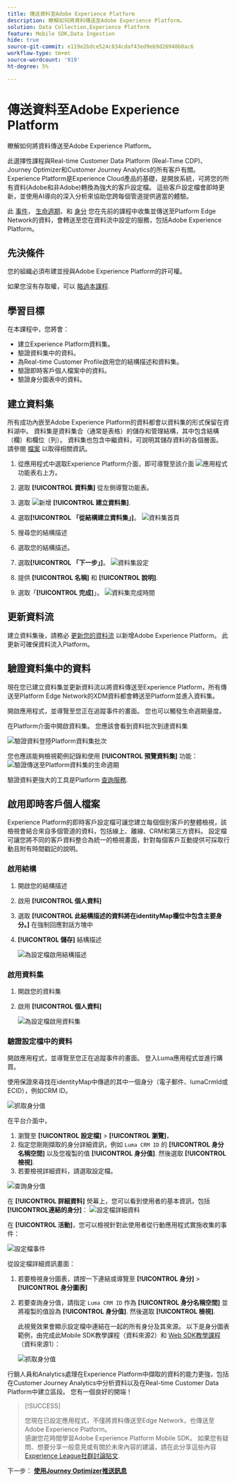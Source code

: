 ```yaml
---
title: 傳送資料至Adobe Experience Platform
description: 瞭解如何將資料傳送至Adobe Experience Platform。
solution: Data Collection,Experience Platform
feature: Mobile SDK,Data Ingestion
hide: true
source-git-commit: e119e2bdce524c834cdaf43ed9eb9d26948b0ac6
workflow-type: tm+mt
source-wordcount: '919'
ht-degree: 5%

---
```


# 傳送資料至Adobe Experience Platform

瞭解如何將資料傳送至Adobe Experience Platform。

此選擇性課程與Real-time Customer Data Platform (Real-Time CDP)、Journey Optimizer和Customer Journey Analytics的所有客戶有關。 Experience Platform是Experience Cloud產品的基礎，是開放系統，可將您的所有資料(Adobe和非Adobe)轉換為強大的客戶設定檔。 這些客戶設定檔會即時更新，並使用AI導向的深入分析來協助您跨每個管道提供適當的體驗。

此 [事件](events.md)， [生命週期](lifecycle-data.md)、和 [身分](identity.md) 您在先前的課程中收集並傳送至Platform Edge Network的資料，會轉送至您在資料流中設定的服務，包括Adobe Experience Platform。


## 先決條件

您的組織必須布建並授與Adobe Experience Platform的許可權。

如果您沒有存取權，可以 [略過本課程](install-sdks.md).

## 學習目標

在本課程中，您將會：

* 建立Experience Platform資料集。
* 驗證資料集中的資料。
* 為Real-time Customer Profile啟用您的結構描述和資料集。
* 驗證即時客戶個人檔案中的資料。
* 驗證身分圖表中的資料。


## 建立資料集

所有成功內嵌至Adobe Experience Platform的資料都會以資料集的形式保留在資料湖中。 資料集是資料集合（通常是表格）的儲存和管理結構，其中包含結構（欄）和欄位（列）。 資料集也包含中繼資料，可說明其儲存資料的各個層面。 請參閱 [檔案](https://experienceleague.adobe.com/docs/experience-platform/catalog/datasets/overview.html?lang=zh-Hant) 以取得相關資訊。

1. 從應用程式中選取Experience Platform介面，即可導覽至該介面 ![應用程式](https://spectrum.adobe.com/static/icons/workflow_18/Smock_Apps_18_N.svg) 功能表右上方。


1. 選取 **[!UICONTROL 資料集]** 從左側導覽功能表。

1. 選取 ![新增](https://spectrum.adobe.com/static/icons/workflow_18/Smock_AddCircle_18_N.svg) **[!UICONTROL 建立資料集]**.

1. 選取&#x200B;**[!UICONTROL 「從結構建立資料集」]**。
   ![資料集首頁](assets/dataset-create.png)

1. 搜尋您的結構描述

1. 選取您的結構描述。

1. 選取&#x200B;**[!UICONTROL 「下一步」]**。
   ![資料集設定](assets/dataset-configure.png)

1. 提供 **[!UICONTROL 名稱]** 和 **[!UICONTROL 說明]**.

1. 選取「**[!UICONTROL 完成]**」。
   ![資料集完成時間](assets/dataset-finish.png)

## 更新資料流

建立資料集後，請務必 [更新您的資料流](create-datastream.md) 以新增Adobe Experience Platform。 此更新可確保資料流入Platform。

## 驗證資料集中的資料

現在您已建立資料集並更新資料流以將資料傳送至Experience Platform，所有傳送至Platform Edge Network的XDM資料都會轉送至Platform並進入資料集。

開啟應用程式，並導覽至您正在追蹤事件的畫面。 您也可以觸發生命週期量度。

在Platform介面中開啟資料集。 您應該會看到資料批次到達資料集

![驗證資料登陸Platform資料集批次](assets/platform-dataset-batches.png)

您也應該能夠檢視範例記錄和使用 **[!UICONTROL 預覽資料集]** 功能：
![驗證傳送至Platform資料集的生命週期](assets/lifecycle-platform-dataset.png)

驗證資料更強大的工具是Platform [查詢服務](https://experienceleague.adobe.com/docs/platform-learn/tutorials/queries/explore-data.html?lang=zh-Hant).

## 啟用即時客戶個人檔案

Experience Platform的即時客戶設定檔可讓您建立每個個別客戶的整體檢視，該檢視會結合來自多個管道的資料，包括線上、離線、CRM和第三方資料。 設定檔可讓您將不同的客戶資料整合為統一的檢視畫面，針對每個客戶互動提供可採取行動且附有時間戳記的說明。

### 啟用結構

1. 開啟您的結構描述
1. 啟用 **[!UICONTROL 個人資料]**
1. 選取 **[!UICONTROL 此結構描述的資料將在identityMap欄位中包含主要身分。]** 在強制回應對話方塊中
1. **[!UICONTROL 儲存]** 結構描述

   ![為設定檔啟用結構描述](assets/platform-profile-schema.png)

### 啟用資料集

1. 開啟您的資料集
1. 啟用 **[!UICONTROL 個人資料]**

   ![為設定檔啟用資料集](assets/platform-profile-dataset.png)

### 驗證設定檔中的資料

開啟應用程式，並導覽至您正在追蹤事件的畫面。 登入Luma應用程式並進行購買。

使用保證來尋找在identityMap中傳遞的其中一個身分（電子郵件、lumaCrmId或ECID），例如CRM ID。

![抓取身分值](assets/platform-identity.png)

在平台介面中，

1. 瀏覽至 **[!UICONTROL 設定檔]** > **[!UICONTROL 瀏覽]**，
1. 指定您剛剛擷取的身分詳細資訊，例如 `Luma CRM ID` 的 **[!UICONTROL 身分名稱空間]** 以及您複製的值 **[!UICONTROL 身分值]**. 然後選取 **[!UICONTROL 檢視]**.
1. 若要檢視詳細資料，請選取設定檔。

![查詢身分值](assets/platform-profile-lookup.png)

在 **[!UICONTROL 詳細資料]** 熒幕上，您可以看到使用者的基本資訊，包括 **[!UICONTROL **&#x200B;連結的身分&#x200B;**]**：
![設定檔詳細資料](assets/platform-profile-details.png)

在 **[!UICONTROL 活動]**，您可以檢視針對此使用者從行動應用程式實施收集的事件：

![設定檔事件](assets/platform-profile-events.png)


從設定檔詳細資訊畫面：

1. 若要檢視身分圖表，請按一下連結或導覽至 **[!UICONTROL 身分]** > **[!UICONTROL 身分圖表]**
1. 若要查詢身分值，請指定 `Luma CRM ID` 作為 **[!UICONTROL 身分名稱空間]** 並將複製的值設為 **[!UICONTROL 身分值]**. 然後選取 **[!UICONTROL 檢視]**.

   此視覺效果會顯示設定檔中連結在一起的所有身分及其來源。 以下是身分圖表範例，由完成此Mobile SDK教學課程（資料來源2）和 [Web SDK教學課程](https://experienceleague.adobe.com/docs/platform-learn/implement-web-sdk/overview.html?lang=zh-Hant) （資料來源1）：

   ![抓取身分值](assets/platform-profile-identitygraph.png)

行銷人員和Analytics處理在Experience Platform中擷取的資料的能力更強，包括在Customer Journey Analytics中分析資料以及在Real-time Customer Data Platform中建立區段。 您有一個良好的開端！


>[!SUCCESS]
>
>您現在已設定應用程式，不僅將資料傳送至Edge Network，也傳送至Adobe Experience Platform。<br>感謝您花時間學習Adobe Experience Platform Mobile SDK。 如果您有疑問、想要分享一般意見或有關於未來內容的建議，請在此分享這些內容 [Experience League社群討論貼文](https://experienceleaguecommunities.adobe.com/t5/adobe-experience-platform-launch/tutorial-discussion-implement-adobe-experience-cloud-in-mobile/td-p/443796).

下一步： **[使用Journey Optimizer推送訊息](journey-optimizer-push.md)**
